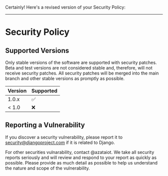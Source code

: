 Certainly! Here's a revised version of your Security Policy:

---

# Security Policy

## Supported Versions

Only stable versions of the software are supported with security patches. Beta and test versions are not considered stable and, therefore, will not receive security patches. All security patches will be merged into the main branch and other stable versions as promptly as possible.

| Version | Supported          |
| ------- | ------------------ |
| 1.0.x   | :white_check_mark: |
| < 1.0   | :x:                |

## Reporting a Vulnerability

If you discover a security vulnerability, please report it to security@djangoproject.com if it is related to Django.

For other securities vulnarability, contact @azataiot. We take all security reports seriously and will review and respond to your report as quickly as possible. Please provide as much detail as possible to help us understand the nature and scope of the vulnerability.
